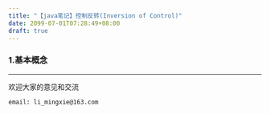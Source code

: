 ```yaml
---
title: "【java笔记】控制反转(Inversion of Control)"
date: 2099-07-01T07:28:49+08:00
draft: true
---
```

### **1.基本概念**

----------------------------------------------
欢迎大家的意见和交流

`email: li_mingxie@163.com`